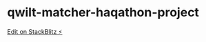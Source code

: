 # qwilt-matcher-haqathon-project

[Edit on StackBlitz ⚡️](https://stackblitz.com/edit/react-ts-i2stnr)
